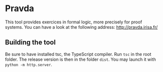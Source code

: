 # Pravda

This tool provides exercices in formal logic, more precisely for proof systems.  You can have a look at the following address: http://pravda.irisa.fr/

## Building the tool
Be sure to have installed tsc, the TypeScript compiler.
Run `tsc` in the root folder.
The release version is then in the folder `dist`. You may launch it with `python -m http.server`.
